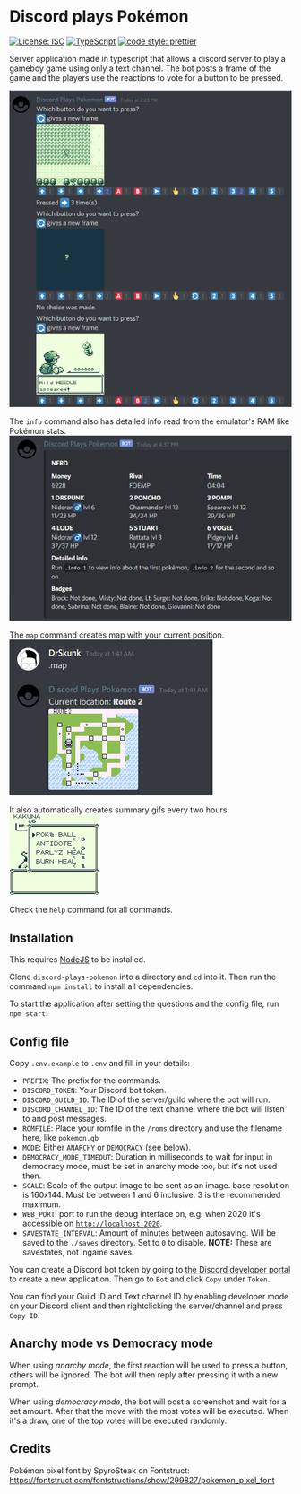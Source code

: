 # Discord plays Pokémon

[![License: ISC](https://img.shields.io/badge/License-ISC-blue.svg)](https://opensource.org/licenses/ISC)
[![TypeScript](https://img.shields.io/badge/%3C%2F%3E-TypeScript-%230074c1.svg)](http://www.typescriptlang.org/)
[![code style: prettier](https://img.shields.io/badge/code_style-prettier-f8bc45.svg)](https://github.com/prettier/prettier)

Server application made in typescript that allows a discord server to play a gameboy game using only a text channel. The bot posts a frame of the game and the players use the reactions to vote for a button to be pressed.

![Discord preview](imgs/preview.png)

The `info` command also has detailed info read from the emulator's RAM like Pokémon stats.  
![Pokemon info](imgs/stats.png)

The `map` command creates map with your current position.  
![Pokemon map](imgs/map.png)

It also automatically creates summary gifs every two hours.  
![Summary example](imgs/summary-example.gif)

Check the `help` command for all commands.

## Installation

This requires [NodeJS](https://nodejs.org/en/) to be installed.

Clone `discord-plays-pokemon` into a directory and `cd` into it. Then run the command `npm install` to install all dependencies.

To start the application after setting the questions and the config file, run `npm start`.

## Config file

Copy `.env.example` to `.env` and fill in your details:

- `PREFIX`: The prefix for the commands.
- `DISCORD_TOKEN`: Your Discord bot token.
- `DISCORD_GUILD_ID`: The ID of the server/guild where the bot will run.
- `DISCORD_CHANNEL_ID`: The ID of the text channel where the bot will listen to and post messages.
- `ROMFILE`: Place your romfile in the `/roms` directory and use the filename here, like `pokemon.gb`
- `MODE`: Either `ANARCHY` or `DEMOCRACY` (see below).
- `DEMOCRACY_MODE_TIMEOUT`: Duration in milliseconds to wait for input in democracy mode, must be set in anarchy mode too, but it's not used then.
- `SCALE`: Scale of the output image to be sent as an image. base resolution is 160x144. Must be between 1 and 6 inclusive. 3 is the recommended maximum.
- `WEB_PORT`: port to run the debug interface on, e.g. when 2020 it's accessible on [`http://localhost:2020`](http://localhost:2020).
- `SAVESTATE_INTERVAL`: Amount of minutes between autosaving. Will be saved to the `./saves` directory. Set to `0` to disable. **NOTE:** These are savestates, not ingame saves.

You can create a Discord bot token by going to [the Discord developer portal](https://discord.com/developers/applications/) to create a new application. Then go to `Bot` and click `Copy` under `Token`.

You can find your Guild ID and Text channel ID by enabling developer mode on your Discord client and then rightclicking the server/channel and press `Copy ID`.

## Anarchy mode vs Democracy mode

When using _anarchy mode_, the first reaction will be used to press a button, others will be ignored. The bot will then reply after pressing it with a new prompt.

When using _democracy mode_, the bot will post a screenshot and wait for a set amount. After that the move with the most votes will be executed. When it's a draw, one of the top votes will be executed randomly.

## Credits

Pokémon pixel font by SpyroSteak on Fontstruct: https://fontstruct.com/fontstructions/show/299827/pokemon_pixel_font
